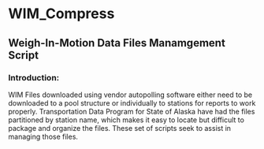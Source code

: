 # WIM_Compress
## Weigh-In-Motion Data Files Manamgement Script

### Introduction:
WIM Files downloaded using vendor autopolling software either need to be downloaded to a pool structure or individually to stations for reports to work properly. Transportation Data Program for State of Alaska have had the files partitioned by station name, which makes it easy to locate but difficult to package and organize the files. These set of scripts seek to assist in managing those files.
